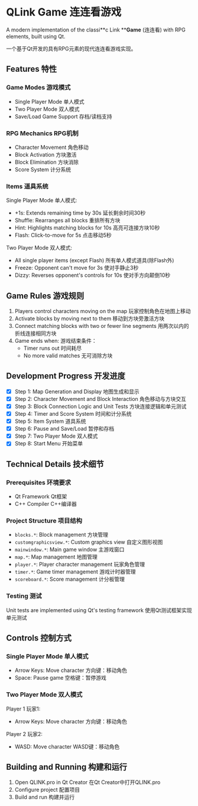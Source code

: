 # QLink Game 连连看游戏

A modern implementation of the classi**c Link ****Game** (连连看) with RPG elements, built using Qt.

一个基于Qt开发的具有RPG元素的现代连连看游戏实现。

## Features 特性

### Game Modes 游戏模式
- Single Player Mode 单人模式
- Two Player Mode 双人模式
- Save/Load Game Support 存档/读档支持

### RPG Mechanics RPG机制
- Character Movement 角色移动
- Block Activation 方块激活
- Block Elimination 方块消除
- Score System 计分系统

### Items 道具系统
Single Player Mode 单人模式:
- +1s: Extends remaining time by 30s 延长剩余时间30秒
- Shuffle: Rearranges all blocks 重排所有方块
- Hint: Highlights matching blocks for 10s 高亮可连接方块10秒
- Flash: Click-to-move for 5s 点击移动5秒

Two Player Mode 双人模式:
- All single player items (except Flash) 所有单人模式道具(除Flash外)
- Freeze: Opponent can't move for 3s 使对手静止3秒
- Dizzy: Reverses opponent's controls for 10s 使对手方向颠倒10秒

## Game Rules 游戏规则

1. Players control characters moving on the map 玩家控制角色在地图上移动
2. Activate blocks by moving next to them 移动到方块旁激活方块
3. Connect matching blocks with two or fewer line segments 用两次以内的折线连接相同方块
4. Game ends when: 游戏结束条件：
   - Timer runs out 时间耗尽
   - No more valid matches 无可消除方块

## Development Progress 开发进度

- [x] Step 1: Map Generation and Display 地图生成和显示
- [x] Step 2: Character Movement and Block Interaction 角色移动与方块交互
- [x] Step 3: Block Connection Logic and Unit Tests 方块连接逻辑和单元测试
- [x] Step 4: Timer and Score System 时间和计分系统
- [x] Step 5: Item System 道具系统
- [x] Step 6: Pause and Save/Load 暂停和存档
- [x] Step 7: Two Player Mode 双人模式
- [x] Step 8: Start Menu 开始菜单

## Technical Details 技术细节

### Prerequisites 环境要求
- Qt Framework Qt框架
- C++ Compiler C++编译器

### Project Structure 项目结构
- `blocks.*`: Block management 方块管理
- `customgraphicsview.*`: Custom graphics view 自定义图形视图
- `mainwindow.*`: Main game window 主游戏窗口
- `map.*`: Map management 地图管理
- `player.*`: Player character management 玩家角色管理
- `timer.*`: Game timer management 游戏计时器管理
- `scoreboard.*`: Score management 计分板管理

### Testing 测试
Unit tests are implemented using Qt's testing framework
使用Qt测试框架实现单元测试

## Controls 控制方式

### Single Player Mode 单人模式
- Arrow Keys: Move character 方向键：移动角色
- Space: Pause game 空格键：暂停游戏

### Two Player Mode 双人模式
Player 1 玩家1:
- Arrow Keys: Move character 方向键：移动角色

Player 2 玩家2:
- WASD: Move character WASD键：移动角色

## Building and Running 构建和运行

1. Open QLINK.pro in Qt Creator 在Qt Creator中打开QLINK.pro
2. Configure project 配置项目
3. Build and run 构建并运行

